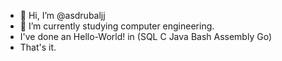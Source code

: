 - 👋 Hi, I’m @asdrubaljj
- 🌱 I’m currently studying computer engineering. 
- I've done an Hello-World! in (SQL C Java Bash Assembly Go) 
- That's it.


<!---
asdrubaljj/asdrubaljj is a ✨ special ✨ repository because its `README.md` (this file) appears on your GitHub profile.
You can click the Preview link to take a look at your changes.
--->
